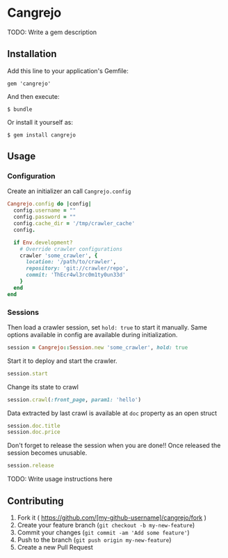 # Cangrejo

TODO: Write a gem description

## Installation

Add this line to your application's Gemfile:

    gem 'cangrejo'

And then execute:

    $ bundle

Or install it yourself as:

    $ gem install cangrejo

## Usage

### Configuration

Create an initializer an call `Cangrejo.config`

```ruby
Cangrejo.config do |config|
  config.username = ""
  config.password = ""
  config.cache_dir = '/tmp/crawler_cache'
  config.

  if Env.development?
    # Override crawler configurations
    crawler 'some_crawler', {
      location: '/path/to/crawler',
      repository: 'git://crawler/repo',
      commit: 'ThEcr4wl3rc0m1ty0un33d'
    }
  end
end
```

### Sessions

Then load a crawler session, set `hold: true` to start it manually. Same options available in config are available during initialization.

```ruby
session = Cangrejo::Session.new 'some_crawler', hold: true
```

Start it to deploy and start the crawler.

```ruby
session.start
```

Change its state to crawl

```ruby
session.crawl(:front_page, param1: 'hello')
```

Data extracted by last crawl is available at `doc` property as an open struct

```ruby
session.doc.title
session.doc.price
```

Don't forget to release the session when you are done!! Once released the session becomes unusable.

```ruby
session.release
```

TODO: Write usage instructions here

## Contributing

1. Fork it ( https://github.com/[my-github-username]/cangrejo/fork )
2. Create your feature branch (`git checkout -b my-new-feature`)
3. Commit your changes (`git commit -am 'Add some feature'`)
4. Push to the branch (`git push origin my-new-feature`)
5. Create a new Pull Request
